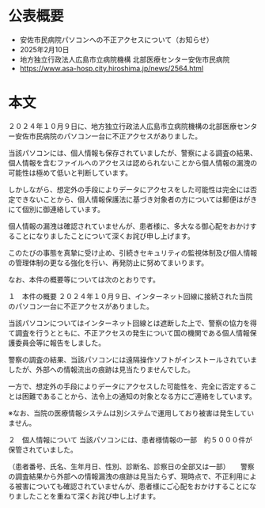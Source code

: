 # 公表概要
- 安佐市民病院パソコンへの不正アクセスについて（お知らせ）
- 2025年2月10日
- 地方独立行政法人広島市立病院機構 北部医療センター安佐市民病院
- https://www.asa-hosp.city.hiroshima.jp/news/2564.html

# 本文
２０２４年１０月９日に、地方独立行政法人広島市立病院機構の北部医療センター安佐市民病院のパソコン一台に不正アクセスがありました。

当該パソコンには、個人情報も保存されていましたが、警察による調査の結果、個人情報を含むファイルへのアクセスは認められないことから個人情報の漏洩の可能性は極めて低いと判断しています。

しかしながら、想定外の手段によりデータにアクセスをした可能性は完全には否定できないことから、個人情報保護法に基づき対象者の方については郵便はがきにて個別に御連絡しています。

個人情報の漏洩は確認されていませんが、患者様に、多大なる御心配をおかけすることになりましたことについて深くお詫び申し上げます。

このたびの事態を真摯に受け止め、引続きセキュリティの監視体制及び個人情報の管理体制の更なる強化を行い、再発防止に努めてまいります。

なお、本件の概要等については次のとおりです。

１　本件の概要
２０２４年１０月９日、インターネット回線に接続された当院のパソコン一台に不正アクセスがありました。

当該パソコンについてはインターネット回線とは遮断した上で、警察の協力を得て調査を行うとともに、不正アクセスの発生について国の機関である個人情報保護委員会等に報告をしました。

警察の調査の結果、当該パソコンには遠隔操作ソフトがインストールされていましたが、外部への情報流出の痕跡は見当たりませんでした。

一方で、想定外の手段によりデータにアクセスした可能性を、完全に否定することは困難であることから、法令上の通知の対象となる方にご連絡をしています。

※なお、当院の医療情報システムは別システムで運用しており被害は発生していません。

２　個人情報について
当該パソコンには、患者様情報の一部　約５０００件が保管されていました。

（患者番号、氏名、生年月日、性別、診断名、診察日の全部又は一部）
　
警察の調査結果から外部への情報漏洩の痕跡は見当たらず、現時点で、不正利用による被害についても確認されていませんが、患者様にご心配をおかけすることになりましたことを重ねて深くお詫び申し上げます。
　　　　　　　　　
